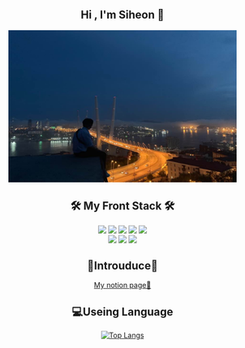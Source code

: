 <div align="center">

## Hi , I'm Siheon 🙌 

<img src="/siheon.jpg" width="450px" height="300px" title="px(픽셀) 크기 설정" alt="RubberDuck"></img>

## 🛠 My Front Stack 🛠
<div>
<img src="https://img.shields.io/badge/HTML-E34F26?style=flat-square&logo=HTML5&logoColor=white"/> <img src="https://img.shields.io/badge/CSS3-1572B6?style=flat-square&logo=CSS3&logoColor=white"/> <img src="https://img.shields.io/badge/JavaScript-FFF000?style=flat-square&logo=JavaScript&logoColor=white"/> <img src="https://img.shields.io/badge/React-0088CC?style=flat-square&logo=React&logoColor=white"/> <img src="https://img.shields.io/badge/Vue-4FC08D?style=flat-square&logo=Vue.js&logoColor=white"/><br/> 
<img src="https://img.shields.io/badge/npm-CB3837?style=flat-square&logo=npm&logoColor=white"/> <img src="https://img.shields.io/badge/Redux-764ABC?style=flat-square&logo=Redux&logoColor=white"/> <img src="https://img.shields.io/badge/Node.js-339933?style=flat-square&logo=Node.js&logoColor=white"/> 
</div>

## 💜Introuduce💜
  <a href="https://nervous-droplet-18a.notion.site/b95ddc62d06545f1a0e975834a9338b5" target="_blank">
    My notion page📃
  </a>
  
## 💻Useing Language

[![Top Langs](https://github-readme-stats.vercel.app/api/top-langs/?username=anuraghazra&layout=compact)](https://github.com/kims970908)
  
</div>


<!---
kims970908/kims970908 is a ✨ special ✨ repository because its `README.md` (this file) appears on your GitHub profile.
You can click the Preview link to take a look at your changes.
--->

